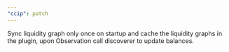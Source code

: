 ```yaml
---
"ccip": patch
---
```


Sync liquidity graph only once on startup and cache the liquidity graphs in the plugin, upon Observation call discoverer to update balances.
